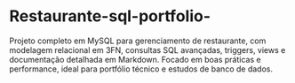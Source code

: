 # Restaurante-sql-portfolio-
Projeto completo em MySQL para gerenciamento de restaurante, com modelagem relacional em 3FN, consultas SQL avançadas, triggers, views e documentação detalhada em Markdown. Focado em boas práticas e performance, ideal para portfólio técnico e estudos de banco de dados.
